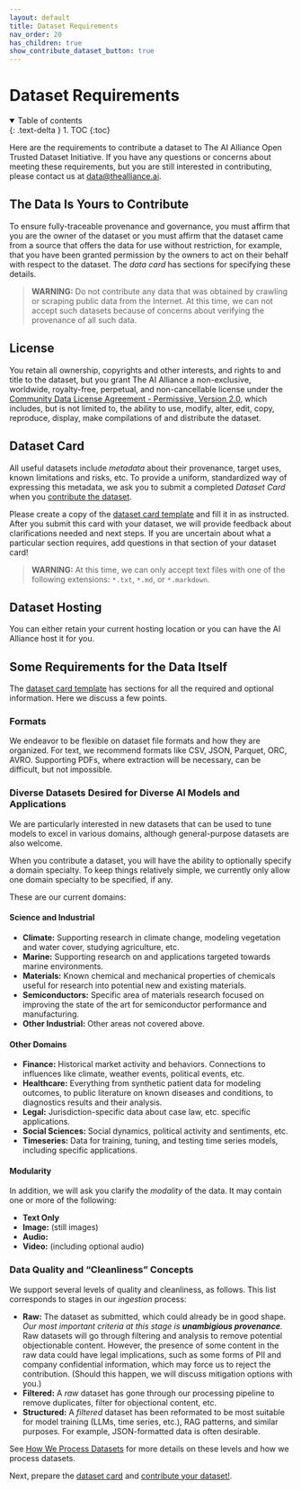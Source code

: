 ```yaml
---
layout: default
title: Dataset Requirements
nav_order: 20
has_children: true
show_contribute_dataset_button: true
---
```


# Dataset Requirements

<details open markdown="block">
  <summary>
    Table of contents
  </summary>
  {: .text-delta }
1. TOC
{:toc}
</details>

Here are the requirements to contribute a dataset to The AI Alliance Open Trusted Dataset Initiative. If you have any questions or concerns about meeting these requirements, but you are still interested in contributing, please contact us at [data@thealliance.ai](mailto:data@thealliance.ai).

## The Data Is Yours to Contribute

To ensure fully-traceable provenance and governance, you must affirm that you are the owner of the dataset or you must affirm that the dataset came from a source that offers the data for use without restriction, for example, that you have been granted permission by the owners to act on their behalf with respect to the dataset. The _data card_ has sections for specifying these details. 

> **WARNING:** Do not contribute any data that was obtained by crawling or scraping public data from the Internet. At this time, we can not accept such datasets because of concerns about verifying the provenance of all such data.

## License 

You retain all ownership, copyrights and other interests, and rights to and title to the dataset, but you grant The AI Alliance a non-exclusive, worldwide, royalty-free, perpetual, and non-cancellable license under the [Community Data License Agreement - Permissive, Version 2.0](https://cdla.dev/permissive-2-0/), which includes, but is not limited to, the ability to use, modify, alter, edit, copy, reproduce, display, make compilations of and distribute the dataset.

## Dataset Card

All useful datasets include _metadata_ about their provenance, target uses, known limitations and risks, etc. To provide a uniform, standardized way of expressing this metadata, we ask you to submit a completed _Dataset Card_ when you [contribute the dataset]({{site.baseurl}}/contributing).

Please create a copy of the [dataset card template]({{site.baseurl}}/dataset-requirements/dataset-card-template) and fill it in as instructed. After you submit this card with your dataset, we will provide feedback about clarifications needed and next steps. If you are uncertain about what a particular section requires, add questions in that section of your dataset card!

> **WARNING:** At this time, we can only accept text files with one of the following extensions: `*.txt`, `*.md`, or `*.markdown`.

## Dataset Hosting

You can either retain your current hosting location or you can have the AI Alliance host it for you.

## Some Requirements for the Data Itself

The [dataset card template]({{site.baseurl}}/dataset-requirements/dataset-card-template) has sections for all the required and optional information. Here we discuss a few points.

### Formats

We endeavor to be flexible on dataset file formats and how they are organized. For text, we recommend formats like CSV, JSON, Parquet, ORC, AVRO. Supporting PDFs, where extraction will be necessary, can be difficult, but not impossible.

### Diverse Datasets Desired for Diverse AI Models and Applications

We are particularly interested in new datasets that can be used to tune models to excel in various domains, although general-purpose datasets are also welcome. 

When you contribute a dataset, you will have the ability to optionally specify a domain specialty. To keep things relatively simple, we currently only allow one domain specialty to be specified, if any.

These are our current domains:

#### Science and Industrial

* **Climate:** Supporting research in climate change, modeling vegetation and water cover, studying agriculture, etc.
* **Marine:** Supporting research on and applications targeted towards marine environments.
* **Materials:** Known chemical and mechanical properties of chemicals useful for research into potential new and existing materials. 
* **Semiconductors:** Specific area of materials research focused on improving the state of the art for semiconductor performance and manufacturing.
* **Other Industrial:** Other areas not covered above.

#### Other Domains

* **Finance:** Historical market activity and behaviors. Connections to influences like climate, weather events, political events, etc. 
* **Healthcare:** Everything from synthetic patient data for modeling outcomes, to public literature on known diseases and conditions, to diagnostics results and their analysis.
* **Legal:** Jurisdiction-specific data about case law, etc.
specific applications.
* **Social Sciences:** Social dynamics, political activity and sentiments, etc.
* **Timeseries:** Data for training, tuning, and testing time series models, including specific applications.

#### Modularity

In addition, we will ask you clarify the _modality_ of the data. It may contain one or more of the following:

* **Text Only**
* **Image:** (still images)
* **Audio:** 
* **Video:** (including optional audio)

### Data Quality and &ldquo;Cleanliness&rdquo; Concepts

We support several levels of quality and cleanliness, as follows. This list corresponds to stages in our _ingestion_ process:

* **Raw:** The dataset as submitted, which could already be in good shape. _Our most important criteria at this stage is **unambigious provenance**._ Raw datasets will go through filtering and analysis to remove potential objectionable content. However, the presence of some content in the raw data could have legal implications, such as some forms of PII and company confidential information, which may force us to reject the contribution. (Should this happen, we will discuss mitigation options with you.)
* **Filtered:** A _raw_ dataset has gone through our processing pipeline to remove duplicates, filter for objectional content, etc.
* **Structured:** A _filtered_ dataset has been reformated to be most suitable for model training (LLMs, time series, etc.), RAG patterns, and similar purposes. For example, JSON-formatted data is often desirable. 

See [How We Process Datasets]({{site.baseurl}}/our-processing) for more details on these levels and how we process datasets.

Next, prepare the [dataset card]({{site.baseurl}}/dataset-requirements/dataset-card-template) and [contribute your dataset!]({{site.baseurl}}/contributing).

